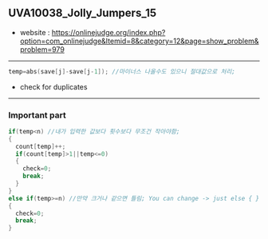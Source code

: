 ## UVA10038_Jolly_Jumpers_15
+ website : https://onlinejudge.org/index.php?option=com_onlinejudge&Itemid=8&category=12&page=show_problem&problem=979
-------
```c++
temp=abs(save[j]-save[j-1]); //마이너스 나올수도 있으니 절대값으로 처리; 
```
+ check for duplicates
-----
### Important part
```c++
if(temp<n) //내가 입력한 값보다 횟수보다 무조건 작아야함; 
{
  count[temp]++; 
  if(count[temp]>1||temp<=0)
  {
    check=0;
    break;
  }
}
else if(temp>=n) //만약 크거나 같으면 틀림; You can change -> just else { }
{
  check=0;
  break;
}
```
